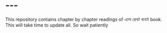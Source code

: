 # ---
This repository contains chapter by chapter readings of এসো রোবট বানাই book. This will take time to update all. So wait patiently 
